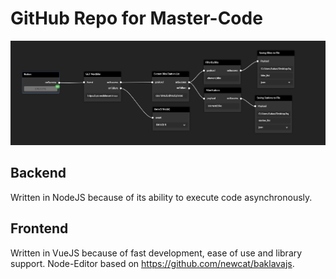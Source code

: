 # GitHub Repo for Master-Code
 
![example](docs/img/example.gif)
## Backend
Written in NodeJS because of its ability to execute code asynchronously.

## Frontend
Written in VueJS because of fast development, ease of use and library support. 
Node-Editor based on https://github.com/newcat/baklavajs.
